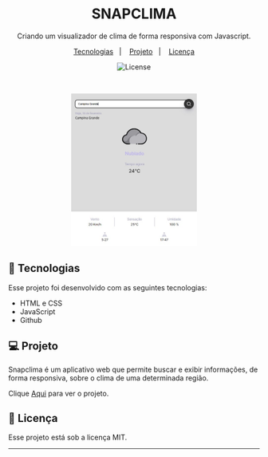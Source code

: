 <h1 align="center"> SNAPCLIMA </h1>

<p align="center">
Criando um visualizador de clima de forma responsiva com Javascript.
</p>

<p align="center">
  <a href="#-tecnologias">Tecnologias</a>&nbsp;&nbsp;&nbsp;|&nbsp;&nbsp;&nbsp;
  <a href="#-projeto">Projeto</a>&nbsp;&nbsp;&nbsp;|&nbsp;&nbsp;&nbsp;
  <a href="#memo-licença">Licença</a>
</p>

<p align="center">
  <img alt="License" src="https://img.shields.io/static/v1?label=license&message=MIT&color=49AA26&labelColor=000000">
</p>

<br>

<p align="center">
  <img alt="calendario da copa 2022 (Brasil)" src="https://github.com/Valdeneir/snapclima/blob/main/assets/snapclima.jpg?raw=true" width="50%">
</p>

## 🚀 Tecnologias

Esse projeto foi desenvolvido com as seguintes tecnologias:

- HTML e CSS
- JavaScript
- Github

## 💻 Projeto

Snapclima é um aplicativo web que permite buscar e exibir informações, de forma responsiva, sobre o clima de uma determinada região.

<p>Clique <a href="https://valdeneir.github.io/snapclima/">Aqui</a> para ver o projeto. </p>


## :memo: Licença

Esse projeto está sob a licença MIT.

---

